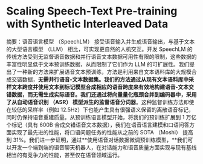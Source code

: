# Scaling Speech-Text Pre-training with Synthetic Interleaved Data

摘要：语音语言模型 （SpeechLM） 接受语音输入并生成语音输出，与基于文本的大型语言模型 （LLM） 相比，可实现更自然的人机交互。开发 SpeechLM 的传统方法受到无监督语音数据和并行语音文本数据可用性有限的限制，这些数据的丰富性明显低于文本预训练数据，从而限制了它们作为 LLM 的可扩展性。我们提出了一种新的方法来扩展语音文本预训练，方法是利用来自文本语料库的大规模合成交错数据，**无需并行语音-文本数据集。**我们的方法通过从现有文本语料库中采样文本跨度并使用文本到标记模型合成相应的语音跨度来有效地**构建语音-文本交错数据，而无需生成实际语音。**我们还通过将向量量化瓶颈合并到编码器中，采用了**从自动语音识别 （ASR） 模型派生的监督语音分词器**。这种监督训练方法即使在较低的采样率（例如 12.5Hz）下也能产生具有很强语义保留的离散语音标记，同时仍保持语音重建质量。从预训练语言模型开始，将我们的预训练扩展到 1 万亿个标记（具有 600B 合成交错语音文本数据），我们在语音语言建模和口语问答方面实现了最先进的性能，将口语问题任务的性能从之前的 SOTA （Moshi） 提高到 31%。我们进一步证明，通过**使用语音对话数据微调预训练模型，**我们可以开发一个端到端的语音聊天机器人，在对话能力和语音质量方面实现与现有基线相当的有竞争力的性能，甚至仅在语音领域运行。
